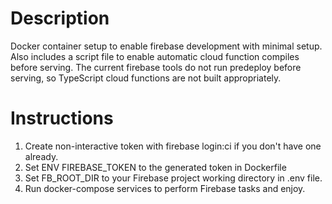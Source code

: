 # Description

Docker container setup to enable firebase development with minimal setup. Also includes a script file to enable automatic cloud function compiles before serving. The current firebase tools do not run predeploy before serving, so TypeScript cloud functions are not built appropriately.

# Instructions
1. Create non-interactive token with firebase login:ci if you don't have one already.
2. Set ENV FIREBASE_TOKEN to the generated token in Dockerfile
3. Set FB_ROOT_DIR to your Firebase project working directory in .env file.
4. Run docker-compose services to perform Firebase tasks and enjoy. 